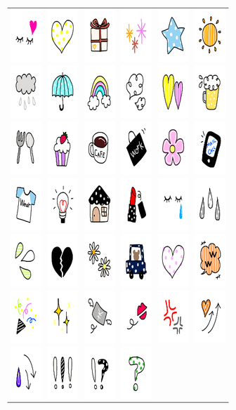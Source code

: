 <table border="0">
  <tr>
    <td align="center">
      <img src="../../image/Cute-Emoji/Cute-Emoji_001.png" height="120" width="120" />
    </td>
    <td align="center">
      <img src="../../image/Cute-Emoji/Cute-Emoji_002.png" height="120" width="120" />
    </td>
    <td align="center">
      <img src="../../image/Cute-Emoji/Cute-Emoji_003.png" height="120" width="120" />
    </td>
    <td align="center">
      <img src="../../image/Cute-Emoji/Cute-Emoji_004.png" height="120" width="120" />
    </td>
    <td align="center">
      <img src="../../image/Cute-Emoji/Cute-Emoji_005.png" height="120" width="120" />
    </td>
    <td align="center">
      <img src="../../image/Cute-Emoji/Cute-Emoji_006.png" height="120" width="120" />
    </td>
  </tr>
  <tr>
    <td align="center">
      <img src="../../image/Cute-Emoji/Cute-Emoji_007.png" height="120" width="120" />
    </td>
    <td align="center">
      <img src="../../image/Cute-Emoji/Cute-Emoji_008.png" height="120" width="120" />
    </td>
    <td align="center">
      <img src="../../image/Cute-Emoji/Cute-Emoji_009.png" height="120" width="120" />
    </td>
    <td align="center">
      <img src="../../image/Cute-Emoji/Cute-Emoji_010.png" height="120" width="120" />
    </td>
    <td align="center">
      <img src="../../image/Cute-Emoji/Cute-Emoji_011.png" height="120" width="120" />
    </td>
    <td align="center">
      <img src="../../image/Cute-Emoji/Cute-Emoji_012.png" height="120" width="120" />
    </td>
  </tr>
  <tr>
    <td align="center">
      <img src="../../image/Cute-Emoji/Cute-Emoji_013.png" height="120" width="120" />
    </td>
    <td align="center">
      <img src="../../image/Cute-Emoji/Cute-Emoji_014.png" height="120" width="120" />
    </td>
    <td align="center">
      <img src="../../image/Cute-Emoji/Cute-Emoji_015.png" height="120" width="120" />
    </td>
    <td align="center">
      <img src="../../image/Cute-Emoji/Cute-Emoji_016.png" height="120" width="120" />
    </td>
    <td align="center">
      <img src="../../image/Cute-Emoji/Cute-Emoji_017.png" height="120" width="120" />
    </td>
    <td align="center">
      <img src="../../image/Cute-Emoji/Cute-Emoji_018.png" height="120" width="120" />
    </td>
  </tr>
  <tr>
    <td align="center">
      <img src="../../image/Cute-Emoji/Cute-Emoji_019.png" height="120" width="120" />
    </td>
    <td align="center">
      <img src="../../image/Cute-Emoji/Cute-Emoji_020.png" height="120" width="120" />
    </td>
    <td align="center">
      <img src="../../image/Cute-Emoji/Cute-Emoji_021.png" height="120" width="120" />
    </td>
    <td align="center">
      <img src="../../image/Cute-Emoji/Cute-Emoji_022.png" height="120" width="120" />
    </td>
    <td align="center">
      <img src="../../image/Cute-Emoji/Cute-Emoji_023.png" height="120" width="120" />
    </td>
    <td align="center">
      <img src="../../image/Cute-Emoji/Cute-Emoji_024.png" height="120" width="120" />
    </td>
  </tr>
  <tr>
    <td align="center">
      <img src="../../image/Cute-Emoji/Cute-Emoji_025.png" height="120" width="120" />
    </td>
    <td align="center">
      <img src="../../image/Cute-Emoji/Cute-Emoji_026.png" height="120" width="120" />
    </td>
    <td align="center">
      <img src="../../image/Cute-Emoji/Cute-Emoji_027.png" height="120" width="120" />
    </td>
    <td align="center">
      <img src="../../image/Cute-Emoji/Cute-Emoji_028.png" height="120" width="120" />
    </td>
    <td align="center">
      <img src="../../image/Cute-Emoji/Cute-Emoji_029.png" height="120" width="120" />
    </td>
    <td align="center">
      <img src="../../image/Cute-Emoji/Cute-Emoji_030.png" height="120" width="120" />
    </td>
  </tr>
  <tr>
    <td align="center">
      <img src="../../image/Cute-Emoji/Cute-Emoji_031.png" height="120" width="120" />
    </td>
    <td align="center">
      <img src="../../image/Cute-Emoji/Cute-Emoji_032.png" height="120" width="120" />
    </td>
    <td align="center">
      <img src="../../image/Cute-Emoji/Cute-Emoji_033.png" height="120" width="120" />
    </td>
    <td align="center">
      <img src="../../image/Cute-Emoji/Cute-Emoji_034.png" height="120" width="120" />
    </td>
    <td align="center">
      <img src="../../image/Cute-Emoji/Cute-Emoji_035.png" height="120" width="120" />
    </td>
    <td align="center">
      <img src="../../image/Cute-Emoji/Cute-Emoji_036.png" height="120" width="120" />
    </td>
  </tr>
  <tr>
    <td align="center">
      <img src="../../image/Cute-Emoji/Cute-Emoji_037.png" height="120" width="120" />
    </td>
    <td align="center">
      <img src="../../image/Cute-Emoji/Cute-Emoji_038.png" height="120" width="120" />
    </td>
    <td align="center">
      <img src="../../image/Cute-Emoji/Cute-Emoji_039.png" height="120" width="120" />
    </td>
    <td align="center">
      <img src="../../image/Cute-Emoji/Cute-Emoji_040.png" height="120" width="120" />
    </td>
  </tr>
</table>
